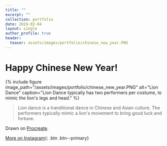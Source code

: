 ```yaml
---
title: ""
excerpt: ""
collection: portfolio
date: 2019-02-04
layout: single
author_profile: true
header:
  teaser: assets/images/portfolio/chinese_new_year.PNG
---
```


# Happy Chinese New Year!

{% include figure image_path="/assets/images/portfolio/chinese_new_year.PNG" alt="Lion Dance" caption="Lion Dance typically has two performers per costume, to mimic the lion's legs and head." %}

> Lion dance is a tranditional dance in Chinese and Asian culture. The performers typically mimic a lion's movement to bring good luck and fortune.

Drawn on [Procreate](https://procreate.art/).

[More on Instagram](https://instagram.com/bykfrankc){: .btn .btn--primary}
